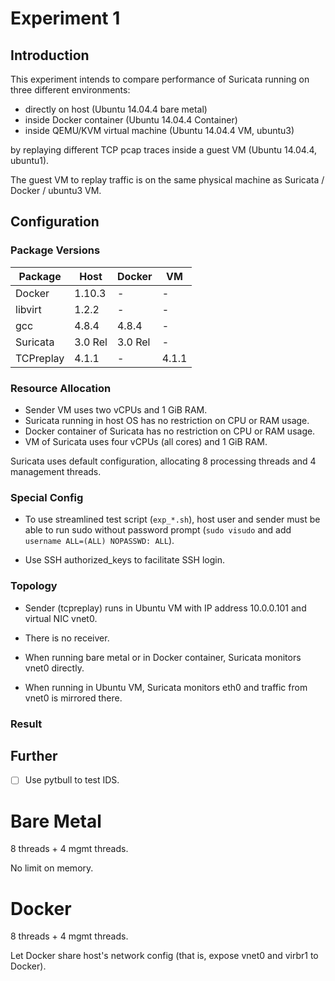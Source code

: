 Experiment 1
============

## Introduction

This experiment intends to compare performance of Suricata running on three
different environments:

 - directly on host (Ubuntu 14.04.4 bare metal)
 - inside Docker container (Ubuntu 14.04.4 Container)
 - inside QEMU/KVM virtual machine (Ubuntu 14.04.4 VM, ubuntu3)

by replaying different TCP pcap traces inside a guest VM (Ubuntu 14.04.4, ubuntu1).

The guest VM to replay traffic is on the same physical machine as Suricata / Docker /  ubuntu3 VM.

## Configuration

### Package Versions

|  Package   |   Host   |  Docker  |   VM   |
| ---------- | -------- | -------- | ------ |
|  Docker    |  1.10.3  |     -    |   -    |
|  libvirt   |  1.2.2   |     -    |   -    |
|  gcc       |  4.8.4   |   4.8.4  |   -    |
|  Suricata  |  3.0 Rel |  3.0 Rel |   -    |
|  TCPreplay |  4.1.1   |    -     |  4.1.1 |

### Resource Allocation

* Sender VM uses two vCPUs and 1 GiB RAM.
* Suricata running in host OS has no restriction on CPU or RAM usage.
* Docker container of Suricata has no restriction on CPU or RAM usage.
* VM of Suricata uses four vCPUs (all cores) and 1 GiB RAM.

Suricata uses default configuration, allocating 8 processing threads and 
4 management threads.

### Special Config

 * To use streamlined test script (`exp_*.sh`), host user and sender must be
   able to run sudo without password prompt (`sudo visudo` and add `username ALL=(ALL) NOPASSWD: ALL`).

 * Use SSH authorized_keys to facilitate SSH login.

### Topology

 * Sender (tcpreplay) runs in Ubuntu VM with IP address 10.0.0.101 and virtual NIC vnet0.

 * There is no receiver.

 * When running bare metal or in Docker container, Suricata monitors vnet0 directly.

 * When running in Ubuntu VM, Suricata monitors eth0 and traffic from vnet0 is mirrored there.

### Result

#### 

## Further

 - [ ] Use pytbull to test IDS.


Bare Metal
==========

8 threads + 4 mgmt threads.

No limit on memory.

Docker
======

8 threads + 4 mgmt threads.

Let Docker share host's network config (that is, expose vnet0 and virbr1 to Docker).

